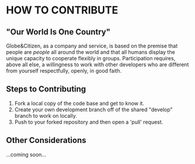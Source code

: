 # HOW TO CONTRIBUTE

## "Our World Is One Country"

Globe&Citizen, as a company and service, is based on the premise that people are _people_ all around the world and that all humans display the unique capacity to cooperate flexibly in groups. Participation requires, above all else, a willingness to work with other developers who are different from yourself respectfully, openly, in good faith.

## Steps to Contributing

1. Fork a local copy of the code base and get to know it.
2. Create your own development branch off of the shared "develop" branch to work on locally.
3. Push to your forked repository and then open a 'pull' request.

## Other Considerations

...coming soon...
